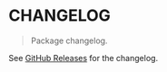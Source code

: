 # CHANGELOG

> Package changelog.

See [GitHub Releases](https://github.com/stdlib-js/random-base-mt19937/releases) for the changelog.